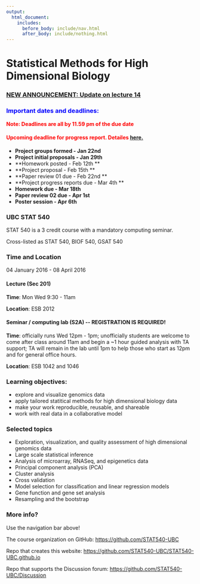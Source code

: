 ```yaml
---
output:
  html_document:
    includes:
      before_body: include/nav.html
      after_body: include/nothing.html
---
```



# Statistical Methods for High Dimensional Biology

### [NEW ANNOUNCEMENT: Update on lecture 14](subpages/announcements.html)

### <font color="blue">**Important dates and deadlines:**</font>

 <font color="red">**Note: Deadlines are all by 11.59 pm of the due date**</font>

#### <font color="red">  Upcoming deadline for progress report. Detailes </font> [here.](http://stat540-ubc.github.io/subpages/assignments.html#final-deliverables)

  * **Project groups formed - Jan 22nd**
  * **Project initial proposals - Jan 29th** 
  * **Homework posted - Feb 12th **
  * **Project proposal - Feb 15th **
  * **Paper review 01 due - Feb 22nd **
  * **Project progress reports due - Mar 4th **
  * **Homework due - Mar 18th**
  * **Paper review 02 due - Apr 1st**
  * **Poster session - Apr 6th**
  
### UBC STAT 540

STAT 540 is a 3 credit course with a mandatory computing seminar.

Cross-listed as STAT 540, BIOF 540, GSAT 540

### Time and Location

04 January 2016 - 08 April 2016

#### Lecture (Sec 201)

**Time**: Mon Wed 9:30 - 11am

**Location**: ESB 2012

#### Seminar / computing lab (S2A) -- REGISTRATION IS REQUIRED!

**Time**: officially runs Wed 12pm - 1pm; unofficially students are welcome to come after class around 11am and begin a ~1 hour guided analysis with TA support; TA will remain in the lab until 1pm to help those who start as 12pm and for general office hours.

**Location**: ESB 1042 and 1046

### Learning objectives:

  * explore and visualize genomics data
  * apply tailored statitical methods for high dimensional biology data
  * make your work reproducible, reusable, and shareable
  * work with real data in a collaborative model

### Selected topics

  * Exploration, visualization, and quality assessment of high dimensional genomics data
  * Large scale statistical inference
  * Analysis of microarray, RNASeq, and epigenetics data
  * Principal component analysis (PCA)
  * Cluster analysis
  * Cross validation
  * Model selection for classification and linear regression models
  * Gene function and gene set analysis
  * Resampling and the bootstrap

### More info?

Use the navigation bar above!

The course organization on GitHub: <https://github.com/STAT540-UBC>  

Repo that creates this website: <https://github.com/STAT540-UBC/STAT540-UBC.github.io>

Repo that supports the Discussion forum: <https://github.com/STAT540-UBC/Discussion>

